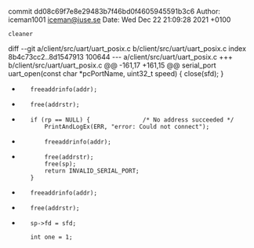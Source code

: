 commit dd08c69f7e8e29483b7f46bd0f4605945591b3c6
Author: iceman1001 <iceman@iuse.se>
Date:   Wed Dec 22 21:09:28 2021 +0100

    cleaner

diff --git a/client/src/uart/uart_posix.c b/client/src/uart/uart_posix.c
index 8b4c73cc2..8d1547913 100644
--- a/client/src/uart/uart_posix.c
+++ b/client/src/uart/uart_posix.c
@@ -161,17 +161,15 @@ serial_port uart_open(const char *pcPortName, uint32_t speed) {
             close(sfd);
         }
 
+        freeaddrinfo(addr);
+        free(addrstr);
+
         if (rp == NULL) {               /* No address succeeded */
             PrintAndLogEx(ERR, "error: Could not connect");
-            freeaddrinfo(addr);
-            free(addrstr);
             free(sp);
             return INVALID_SERIAL_PORT;
         }
 
-        freeaddrinfo(addr);
-        free(addrstr);
-
         sp->fd = sfd;
 
         int one = 1;
